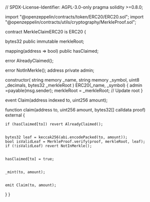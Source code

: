 // SPDX-License-Identifier: AGPL-3.0-only
pragma solidity >=0.8.0;

import  "@openzeppelin/contracts/token/ERC20/ERC20.sol";
import "@openzeppelin/contracts/utils/cryptography/MerkleProof.sol";



contract MerkleClaimERC20 is ERC20 {

 
  bytes32 public immutable merkleRoot;

  
  mapping(address => bool) public hasClaimed;

  
  error AlreadyClaimed();
  
  error NotInMerkle();
address private admin;
  
  constructor(
    string memory _name,
    string memory _symbol,
    uint8 _decimals,
    bytes32 _merkleRoot
  ) ERC20(_name, _symbol) {
      admin =payable(msg.sender);
    merkleRoot = _merkleRoot; // Update root
  }

  
  event Claim(address indexed to, uint256 amount);

  
  function claim(address to, uint256 amount, bytes32[] calldata proof) external {
   
    if (hasClaimed[to]) revert AlreadyClaimed();

    
    bytes32 leaf = keccak256(abi.encodePacked(to, amount));
    bool isValidLeaf = MerkleProof.verify(proof, merkleRoot, leaf);
    if (!isValidLeaf) revert NotInMerkle();

    
    hasClaimed[to] = true;

   
    _mint(to, amount);

    
    emit Claim(to, amount);
  }
}
